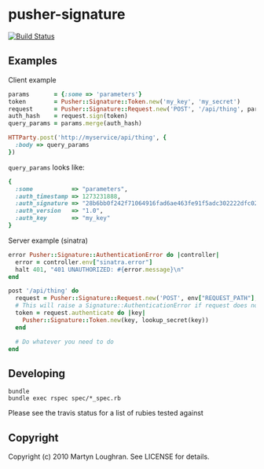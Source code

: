 pusher-signature
=========

[![Build Status](https://secure.travis-ci.org/pusher/pusher-signature.png?branch=master)](http://travis-ci.org/pusher/pusher-signature)

Examples
--------

Client example

```ruby
params       = {:some => 'parameters'}
token        = Pusher::Signature::Token.new('my_key', 'my_secret')
request      = Pusher::Signature::Request.new('POST', '/api/thing', params)
auth_hash    = request.sign(token)
query_params = params.merge(auth_hash)

HTTParty.post('http://myservice/api/thing', {
  :body => query_params
})
```

`query_params` looks like:

```ruby
{
  :some           => "parameters",
  :auth_timestamp => 1273231888,
  :auth_signature => "28b6bb0f242f71064916fad6ae463fe91f5adc302222dfc02c348ae1941eaf80",
  :auth_version   => "1.0",
  :auth_key       => "my_key"
}

```
Server example (sinatra)

```ruby
error Pusher::Signature::AuthenticationError do |controller|
  error = controller.env["sinatra.error"]
  halt 401, "401 UNAUTHORIZED: #{error.message}\n"
end

post '/api/thing' do
  request = Pusher::Signature::Request.new('POST', env["REQUEST_PATH"], params)
  # This will raise a Signature::AuthenticationError if request does not authenticate
  token = request.authenticate do |key|
    Pusher::Signature::Token.new(key, lookup_secret(key))
  end

  # Do whatever you need to do
end
```

Developing
----------

    bundle
    bundle exec rspec spec/*_spec.rb

Please see the travis status for a list of rubies tested against

Copyright
---------

Copyright (c) 2010 Martyn Loughran. See LICENSE for details.
